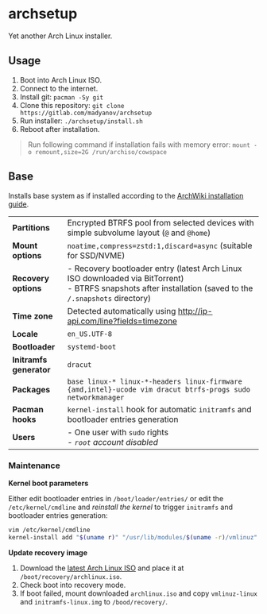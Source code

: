 # archsetup

Yet another Arch Linux installer.

## Usage

1. Boot into Arch Linux ISO.
2. Connect to the internet.
3. Install git: `pacman -Sy git`
4. Clone this repository: `git clone https://gitlab.com/madyanov/archsetup`
5. Run installer: `./archsetup/install.sh`
6. Reboot after installation.

> Run following command if installation fails with memory error: `mount -o remount,size=2G /run/archiso/cowspace`

## Base

Installs base system as if installed according to the [ArchWiki installation guide](https://wiki.archlinux.org/title/installation_guide).

|                           |                                                                                               |
| -                         | -                                                                                             |
| **Partitions**            | Encrypted BTRFS pool from selected devices with simple subvolume layout (`@` and `@home`)     |
| **Mount options**         | `noatime,compress=zstd:1,discard=async` (suitable for SSD/NVME)                               |
| **Recovery options**      | - Recovery bootloader entry (latest Arch Linux ISO downloaded via BitTorrent)<br>- BTRFS snapshots after installation (saved to the `/.snapshots` directory) |
| **Time zone**             | Detected automatically using http://ip-api.com/line?fields=timezone                           |
| **Locale**                | `en_US.UTF-8`                                                                                 |
| **Bootloader**            | `systemd-boot`                                                                                |
| **Initramfs generator**   | `dracut`                                                                                      |
| **Packages**              | `base linux-* linux-*-headers linux-firmware {amd,intel}-ucode vim dracut btrfs-progs sudo networkmanager` |
| **Pacman hooks**          | `kernel-install` hook for automatic `initramfs` and bootloader entries generation             |
| **Users**                 | - One user with `sudo` rights<br>- *`root` account disabled*                                  |

### Maintenance

**Kernel boot parameters**

Either edit bootloader entries in `/boot/loader/entries/` or edit the `/etc/kernel/cmdline` and *reinstall the kernel* to trigger `initramfs` and bootloader entries generation:

```sh
vim /etc/kernel/cmdline
kernel-install add "$(uname r)" "/usr/lib/modules/$(uname -r)/vmlinuz" # or just `pacman -S <kernel-package>`
```

**Update recovery image**

1. Download the [latest Arch Linux ISO](https://archlinux.org/download/) and place it at `/boot/recovery/archlinux.iso`.
2. Check boot into recovery mode.
3. If boot failed, mount downloaded `archlinux.iso` and copy `vmlinuz-linux` and `initramfs-linux.img` to `/bood/recovery/`.

